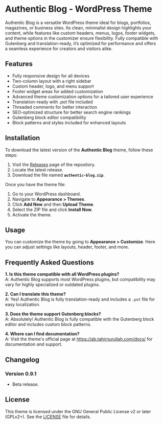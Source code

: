 # Authentic Blog - WordPress Theme

Authentic Blog is a versatile WordPress theme ideal for blogs, portfolios, magazines, or business sites. Its clean, minimalist design highlights your content, while features like custom headers, menus, logos, footer widgets, and theme options in the customizer ensure flexibility. Fully compatible with Gutenberg and translation-ready, it’s optimized for performance and offers a seamless experience for creators and visitors alike.

## Features

- Fully responsive design for all devices
- Two-column layout with a right sidebar
- Custom header, logo, and menu support
- Footer widget areas for added customization
- Advanced theme customization options for a tailored user experience
- Translation-ready with .pot file included
- Threaded comments for better interaction
- SEO-optimized structure for better search engine rankings
- Gutenberg block editor compatibility
- Block patterns and styles included for enhanced layouts

## Installation

To download the latest version of the **Authentic Blog** theme, follow these steps:

1. Visit the [Releases](https://github.com/yourusername/authentic-blog/releases) page of the repository.
2. Locate the latest release.
3. Download the file named **`authentic-blog.zip`**.

Once you have the theme file:

1. Go to your WordPress dashboard.
2. Navigate to **Appearance > Themes**.
3. Click **Add New** and then **Upload Theme**.
4. Select the ZIP file and click **Install Now**.
5. Activate the theme.

## Usage

You can customize the theme by going to **Appearance > Customize**. Here you can adjust settings like layouts, header, footer, and more.

## Frequently Asked Questions

**1. Is this theme compatible with all WordPress plugins?**  
A: Authentic Blog supports most WordPress plugins, but compatibility may vary for highly specialized or outdated plugins.

**2. Can I translate this theme?**  
A: Yes! Authentic Blog is fully translation-ready and includes a `.pot` file for easy localization.

**3. Does the theme support Gutenberg blocks?**  
A: Absolutely! Authentic Blog is fully compatible with the Gutenberg block editor and includes custom block patterns.

**4. Where can I find documentation?**  
A: Visit the theme's official page at https://ab.tahirnurullah.com/docs/ for documentation and support.

## Changelog

### Version 0.9.1
- Beta release.

## License

This theme is licensed under the GNU General Public License v2 or later (GPLv2+). 
See the [LICENSE](LICENSE) file for details.
